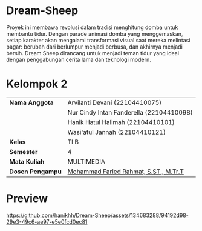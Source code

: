 # Dream-Sheep

Proyek ini membawa revolusi dalam tradisi menghitung domba untuk membantu tidur. Dengan parade animasi domba yang menggemaskan, setiap karakter akan mengalami transformasi visual saat mereka melintasi pagar: berubah dari berlumpur menjadi berbusa, dan akhirnya menjadi bersih. Dream Sheep dirancang untuk menjadi teman tidur yang ideal dengan penggabungan cerita lama dan teknologi modern.

# Kelompok 2

|                    |                                                                     |
| ------------------ | ------------------------------------------------------------------- |
| **Nama Anggota**   | Arvilanti Devani                                      (22104410075) |
|                    | Nur Cindy Intan Fanderella                            (22104410098) |
|                    | Hanik Hatul Halimah                                   (22104410101) |
|                    | Wasi'atul Jannah                                      (22104410121) |
| **Kelas**          | TI B                                                                |
| **Semester**       | 4                                                                   |
| **Mata Kuliah**    | MULTIMEDIA                                                          |
| **Dosen Pengampu** | [Mohammad Faried Rahmat, S.ST., M.Tr.T](https://github.com/mrhmt80) |

# Preview

https://github.com/hanikhh/Dream-Sheep/assets/134683288/94192d98-29e3-49c6-ae97-e5e0fcd0ec81
